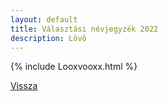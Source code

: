```yaml
---
layout: default
title: Választási névjegyzék 2022
description: Lövő
---
```


{% include Looxvooxx.html %}

[Vissza](./)